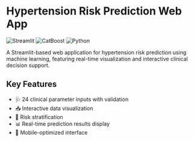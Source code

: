 # Hypertension Risk Prediction Web App

![Streamlit](https://img.shields.io/badge/Streamlit-1.22.0-FF4B4B)
![CatBoost](https://img.shields.io/badge/CatBoost-1.2.3-orange)
![Python](https://img.shields.io/badge/Python-3.9%2B-blue)

A Streamlit-based web application for hypertension risk prediction using machine learning, featuring real-time visualization and interactive clinical decision support.


## Key Features
- 🩺 24 clinical parameter inputs with validation
- 📥 Interactive data visualization
- 🚨 Risk stratification
- 📊 Real-time prediction results display
- 📱 Mobile-optimized interface


